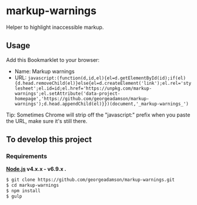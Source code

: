 # markup-warnings

Helper to highlight inaccessible markup.

## Usage

Add this Bookmarklet to your browser:

* Name: Markup warnings
* URL: `javascript:(function(d,id,el){el=d.getElementById(id);if(el){d.head.removeChild(el)}else{el=d.createElement('link');el.rel='stylesheet';el.id=id;el.href='https://unpkg.com/markup-warnings';el.setAttribute('data-project-homepage','https://github.com/georgeadamson/markup-warnings');d.head.appendChild(el)}})(document,'_markup-warnings_')`

Tip: Sometimes Chrome will strip off the "javascript:" prefix when you paste the URL, make sure it's still there.


## To develop this project

### Requirements

**[Node.js](http://nodejs.org) v4.x.x - v6.9.x .**


```bash
$ git clone https://github.com/georgeadamson/markup-warnings.git
$ cd markup-warnings
$ npm install
$ gulp
```
